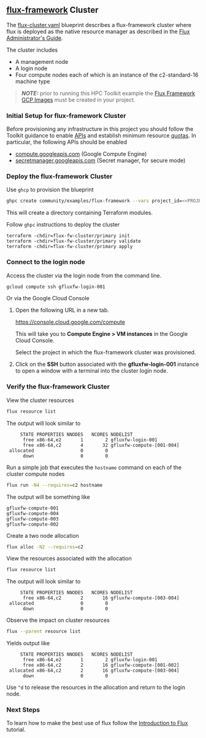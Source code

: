 ## [flux-framework](https://flux-framework.org/) Cluster

The [flux-cluster.yaml](flux-cluster.yaml) blueprint describes a flux-framework cluster where flux
is deployed as the native resource manager as described in the [Flux Administrator's Guide](https://flux-framework.readthedocs.io/en/latest/guides/admin-guide.html).

The cluster includes

- A management node
- A login node
- Four compute nodes each of which is an instance of the c2-standard-16 machine type

> **_NOTE:_** prior to running this HPC Toolkit example the [Flux Framework GCP Images](https://github.com/GoogleCloudPlatform/scientific-computing-examples/tree/main/fluxfw-gcp/img#flux-framework-gcp-images)
> must be created in your project.

### Initial Setup for flux-framework Cluster

Before provisioning any infrastructure in this project you should follow the
Toolkit guidance to enable [APIs][apis] and establish minimum resource
[quotas][quotas]. In particular, the following APIs should be enabled

- [compute.googleapis.com](https://cloud.google.com/compute/docs/reference/rest/v1#service:-compute.googleapis.com) (Google Compute Engine)
- [secretmanager.googleapis.com](https://cloud.google.com/secret-manager/docs/reference/rest#service:-secretmanager.googleapis.com) (Secret manager, for secure mode)

[apis]: ../../../README.md#enable-gcp-apis
[quotas]: ../../../README.md#gcp-quotas

### Deploy the flux-framework Cluster

Use `ghcp` to provision the blueprint

```bash
ghpc create community/examples/flux-framework --vars project_id=<<PROJECT_ID>>
```

This will create a directory containing Terraform modules.

Follow `ghpc` instructions to deploy the cluster

```text
terraform -chdir=flux-fw-cluster/primary init
terraform -chdir=flux-fw-cluster/primary validate
terraform -chdir=flux-fw-cluster/primary apply
```
  
### Connect to the login node

Access the cluster via the login node from the command line.

```bash
gcloud compute ssh gfluxfw-login-001
```

Or via the Google Cloud Console

1. Open the following URL in a new tab.

   https://console.cloud.google.com/compute

   This will take you to **Compute Engine > VM instances** in the Google Cloud Console.

   Select the project in which the flux-framework cluster was provisioned.

2. Click on the **SSH** button associated with the **gfluxfw-login-001** instance to open a window with a terminal into the cluster login node.

### Verify the flux-framework Cluster

View the cluster resources

```bash
flux resource list
```

The output will look similar to

```text
     STATE PROPERTIES NNODES   NCORES NODELIST
      free x86-64,e2       1        2 gfluxfw-login-001
      free x86-64,c2       4       32 gfluxfw-compute-[001-004]
 allocated                 0        0 
      down                 0        0 
```

Run a simple job that executes the `hostname` command on each of the cluster compute nodes

```bash
flux run -N4 --requires=c2 hostname
```

The output will be something like

```text
gfluxfw-compute-001
gfluxfw-compute-004
gfluxfw-compute-003
gfluxfw-compute-002
```

Create a two node allocation

```bash
flux alloc -N2 --requires=c2
```

View the resources associated with the allocation

```bash
flux resource list
```

The output will look similar to

```text
     STATE PROPERTIES NNODES   NCORES NODELIST
      free x86-64,c2       2       16 gfluxfw-compute-[003-004]
 allocated                 0        0 
      down                 0        0 
```

Observe the impact on cluster resources

```bash
flux --parent resource list
```

Yields output like

```text
     STATE PROPERTIES NNODES   NCORES NODELIST
      free x86-64,e2       1        2 gfluxfw-login-001
      free x86-64,c2       2       16 gfluxfw-compute-[001-002]
 allocated x86-64,c2       2       16 gfluxfw-compute-[003-004]
      down                 0        0 
```

Use `^d` to release the resources in the allocation and return to the login node.

### Next Steps

To learn how to make the best use of flux follow the [Introduction to Flux](https://hpc-tutorials.llnl.gov/flux/)
tutorial.
